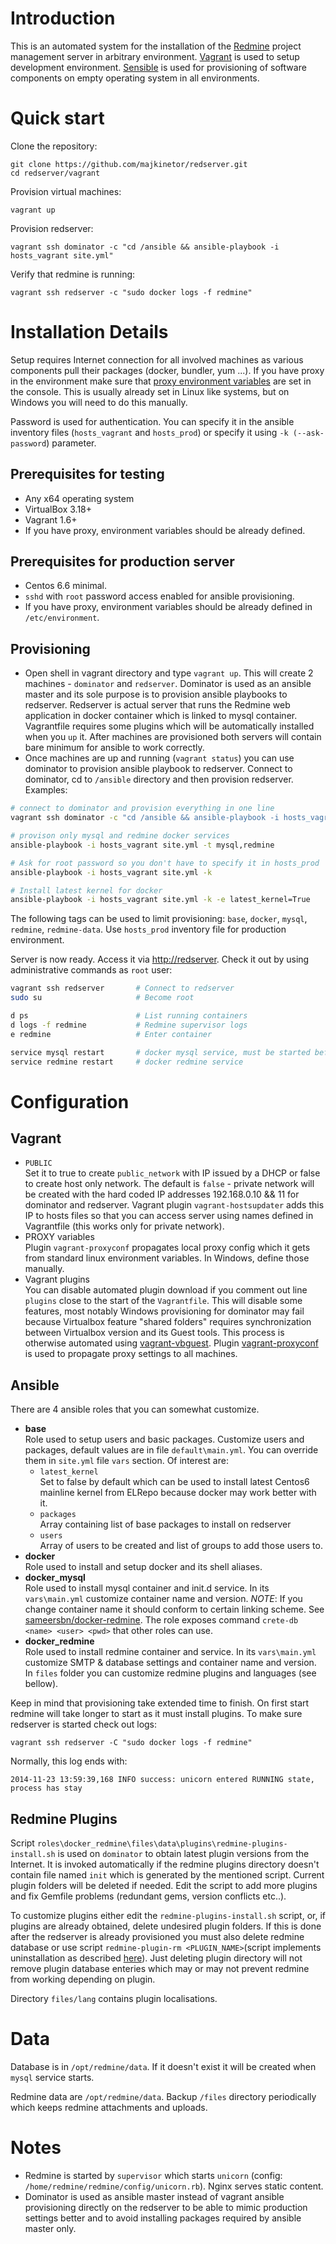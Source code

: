 Introduction
============

This is an automated system for the installation of the [Redmine](http://www.redmine.org) project management server in arbitrary environment. [Vagrant](https://www.vagrantup.com/) is used to setup development environment.  [Sensible](http://www.ansible.com) is used for provisioning of software components on empty operating system in all environments.

Quick start
===========

Clone the repository:
   
    git clone https://github.com/majkinetor/redserver.git
    cd redserver/vagrant

Provision virtual machines:

    vagrant up

Provision redserver:

    vagrant ssh dominator -c "cd /ansible && ansible-playbook -i hosts_vagrant site.yml"

Verify that redmine is running:

    vagrant ssh redserver -c "sudo docker logs -f redmine"


Installation Details
====================

Setup requires Internet connection for all involved machines as various components pull their packages (docker, bundler, yum ...). If you have proxy in the environment make sure that [proxy environment variables](http://www.gnu.org/software/wget/manual/html_node/Proxies.html) are set in the console. This is usually already set in Linux like systems, but on Windows you will need to do this manually. 

Password is used for authentication. You can specify it in the ansible inventory files (`hosts_vagrant` and `hosts_prod`) or specify it using `-k (--ask-password`) parameter.

Prerequisites for testing
--------------------------

- Any x64 operating system
- VirtualBox 3.18+
- Vagrant 1.6+
- If you have proxy, environment variables should be already defined. 

Prerequisites for production server
-----------------------------------

- Centos 6.6 minimal.
- `sshd` with `root` password access enabled for ansible provisioning.
- If you have proxy, environment variables should be already defined in `/etc/environment`.


Provisioning
------------

- Open shell in vagrant directory and type `vagrant up`. This will create 2 machines - `dominator` and `redserver`. Dominator is used as an ansible master and its sole purpose is to provision ansible playbooks to redserver. Redserver is actual server that runs the Redmine web application in docker container which is linked to mysql container. Vagrantfile requires some plugins which will be automatically installed when you `up` it. After machines are provisioned both servers will contain bare minimum for ansible to work correctly.
- Once machines are up and running (`vagrant status`) you can use dominator to provision ansible playbook to redserver. Connect to dominator, cd to `/ansible` directory and then provision redserver. Examples:

```sh
# connect to dominator and provision everything in one line
vagrant ssh dominator -c "cd /ansible && ansible-playbook -i hosts_vagrant site.yml"

# provison only mysql and redmine docker services
ansible-playbook -i hosts_vagrant site.yml -t mysql,redmine

# Ask for root password so you don't have to specify it in hosts_prod
ansible-playbook -i hosts_vagrant site.yml -k

# Install latest kernel for docker
ansible-playbook -i hosts_vagrant site.yml -k -e latest_kernel=True
```

The following tags can be used to limit provisioning: `base`, `docker`, `mysql`, `redmine`, `redmine-data`. Use `hosts_prod` inventory file for production environment.

Server is now ready. Access it via [http://redserver](http://redserver). Check it out by using administrative commands as `root` user:  

```sh
vagrant ssh redserver       # Connect to redserver
sudo su                     # Become root

d ps                        # List running containers 
d logs -f redmine           # Redmine supervisor logs
e redmine                   # Enter container 

service mysql restart       # docker mysql service, must be started before redmine for linking 
service redmine restart     # docker redmine service 
```

Configuration
=============

Vagrant
-------

- `PUBLIC`  
Set it to true to create `public_network` with IP issued by a DHCP or false to create host only network. The default is `false` - private network will be created with the hard coded IP addresses 192.168.0.10 && 11 for dominator and redserver. Vagrant plugin `vagrant-hostsupdater` adds this IP to hosts files so that you can access server using names defined in Vagrantfile (this works only for private network).
- PROXY variables  
Plugin `vagrant-proxyconf` propagates local proxy config which it gets from standard linux environment variables. In Windows, define those manually. 
- Vagrant plugins  
You can disable automated plugin download if you comment out line `plugins` close to the start of the `Vagrantfile`. This will disable some features, most notably Windows provisioning for dominator may fail because Virtualbox feature "shared folders" requires synchronization between Virtualbox version and its Guest tools. This process is otherwise automated using [vagrant-vbguest](https://github.com/dotless-de/vagrant-vbguest). Plugin [vagrant-proxyconf](https://github.com/tmatilai/vagrant-proxyconf) is used to propagate proxy settings to all machines.

Ansible
-------

There are 4 ansible roles that you can somewhat customize.

- **base**  
Role used to setup users and basic packages. Customize users and packages, default values are in file `default\main.yml`. You can override them in `site.yml` file `vars` section. Of interest are:  
  - `latest_kernel`  
    Set to false by default which can be used to install latest Centos6 mainline kernel from ELRepo because docker may work better with it.  
  - `packages`  
    Array containing list of base packages to install on redserver  
  - `users`  
    Array of users to be created and list of groups to add those users to.
- **docker**  
Role used to install and setup docker and its shell aliases.
- **docker_mysql**  
Role used to install mysql container and init.d service. In its `vars\main.yml` customize container name and version. *NOTE*: If you change container name it should conform to certain linking scheme. See [sameersbn/docker-redmine](https://github.com/sameersbn/docker-redmine). The role exposes command `crete-db <name> <user> <pwd>` that other roles can use.
- **docker_redmine**  
Role used to install redmine container and service. In its `vars\main.yml` customize SMTP & database settings and container name and version. In `files` folder you can customize redmine plugins and languages (see bellow). 

Keep in mind that provisioning take extended time to finish. On first start redmine will take longer to start as it must install plugins. To make sure redserver is started check out logs:

    vagrant ssh redserver -C "sudo docker logs -f redmine"

Normally, this log ends with:

    2014-11-23 13:59:39,168 INFO success: unicorn entered RUNNING state, process has stay


Redmine Plugins
---------------

Script `roles\docker_redmine\files\data\plugins\redmine-plugins-install.sh` is used on `dominator` to obtain latest plugin versions from the Internet. It is invoked automatically if the redmine plugins directory doesn't contain file named `init` which is generated by the mentioned script. Current plugin folders will be deleted if needed. Edit the script to add more plugins and fix Gemfile problems (redundant gems, version conflicts etc..).

To customize plugins either edit the `redmine-plugins-install.sh` script, or, if plugins are already obtained, delete undesired plugin folders. If this is done after the redserver is already provisioned you must also delete redmine database or use script `redmine-plugin-rm <PLUGIN_NAME>`(script implements uninstallation as described [here](https://github.com/sameersbn/docker-redmine#uninstalling-plugins)). Just deleting plugin directory will not remove plugin database enteries which may or may not prevent redmine from working depending on plugin.

Directory `files/lang` contains plugin localisations.

Data
====

Database is in `/opt/redmine/data`. If it doesn't exist it will be created when `mysql` service starts.

Redmine data are `/opt/redmine/data`. Backup `/files` directory periodically which keeps redmine attachments and uploads.

Notes
=====

- Redmine is started by `supervisor` which starts `unicorn` (config: `/home/redmine/redmine/config/unicorn.rb`). Nginx serves static content.
- Dominator is used as ansible master instead of vagrant ansible provisioning directly on the redserver to be able to mimic production settings better and to avoid installing packages required by ansible master only.

